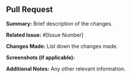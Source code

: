 ## Pull Request

**Summary:**
Brief description of the changes.

**Related Issue:**
#[Issue Number]

**Changes Made:**
List down the changes made.

**Screenshots (if applicable):**

**Additional Notes:**
Any other relevant information.
